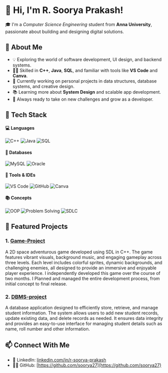 # 👋 Hi, I'm R. Soorya Prakash!

🎓 I'm a *Computer Science Engineering* student from **Anna University**, passionate about building and designing digital solutions.

## 🚀 About Me
- 💡 Exploring the world of software development, UI design, and backend systems.
- 👨‍💻 Skilled in **C++**, **Java**, **SQL**, and familiar with tools like **VS Code** and **Canva**.
- 🎯 Currently working on personal projects in data structures, database systems, and creative design.
- 📚 Learning more about **System Design** and scalable app development.
- 🌱 Always ready to take on new challenges and grow as a developer.
 
## 🚀 Tech Stack

#### 💻 Languages
![C++](https://img.shields.io/badge/-C++-00599C?style=flat&logo=c%2B%2B&logoColor=white)
![Java](https://img.shields.io/badge/-Java-007396?style=flat&logo=java&logoColor=white)
![SQL](https://img.shields.io/badge/-SQL-4479A1?style=flat&logo=sql&logoColor=white)

#### 💾 Databases
![MySQL](https://img.shields.io/badge/-MySQL-4479A1?style=flat&logo=mysql&logoColor=white)
![Oracle](https://img.shields.io/badge/-Oracle-F80000?style=flat&logo=oracle&logoColor=white)

#### 🧰 Tools & IDEs
![VS Code](https://img.shields.io/badge/-VS%20Code-007ACC?style=flat&logo=visual-studio-code&logoColor=white)
![GitHub](https://img.shields.io/badge/-GitHub-181717?style=flat&logo=github&logoColor=white)
![Canva](https://img.shields.io/badge/-Canva-00C4CC?style=flat&logo=canva&logoColor=white)

#### 📚 Concepts
![OOP](https://img.shields.io/badge/-OOP-007ACC?style=flat) 
![Problem Solving](https://img.shields.io/badge/-Problem%20Solving-blueviolet?style=flat)
![SDLC](https://img.shields.io/badge/-SDLC-007ACC?style=flat)

## 📌 Featured Projects
### 1. [Game-Project](https://github.com/soorya27/Game-Project)
   A 2D space adventurous game developed using SDL in C++. The game features vibrant visuals, background music, and engaging gameplay across three levels. Each level includes colorful sprites, dynamic backgrounds, and challenging enemies, all designed to provide an immersive and enjoyable player experience. I independently developed this game over the course of two months. I Planned and managed the entire development process, from initial concept to final release.

### 2. [DBMS-project](https://github.com/soorya27/DBMS-project)
   A database application designed to efficiently store, retrieve, and manage student information. The system allows users to add new student records, update existing data, and delete records as needed. It ensures data integrity and provides an easy-to-use interface for managing student details such as name, roll number and other information.

## 📫 Connect With Me 
- 💼 LinkedIn: [linkedin.com/in/r-soorya-prakash](https://www.linkedin.com/in/r-soorya-prakash)
- 🧑‍💻 GitHub: [https://github.com/soorya27](https://github.com/soorya27)
